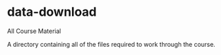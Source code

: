# data-download
All Course Material

A directory containing all of the files required to work through the course.

